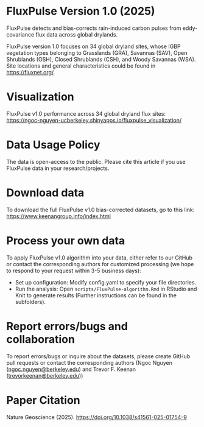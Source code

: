 # FluxPulse Version 1.0 (2025)
FluxPulse detects and bias-corrects rain-induced carbon pulses from eddy-covariance flux data across global drylands. <br>

FluxPulse version 1.0 focuses on 34 global dryland sites, whose IGBP vegetation types belonging to Grasslands (GRA), Savannas (SAV), Open Shrublands (OSH), Closed Shrublands (CSH), and Woody Savannas (WSA). <br>
Site locations and general characteristics could be found in https://fluxnet.org/. <be>

# Visualization
FluxPulse v1.0 performance across 34 global dryland flux sites: https://ngoc-nguyen-ucberkeley.shinyapps.io/fluxpulse_visualization/ 

# Data Usage Policy
The data is open-access to the public. Please cite this article if you use FluxPulse data in your research/projects.

# Download data
To download the full FluxPulse v1.0 bias-corrected datasets, go to this link: https://www.keenangroup.info/index.html

# Process your own data
To apply FluxPulse v1.0 algorithm into your data, either refer to our GitHub or contact the corresponding authors for customized processing (we hope to respond to your request within 3-5 business days): 
- Set up configuration: Modify config.yaml to specify your file directories.
- Run the analysis: Open `scripts/FluxPulse-algorithm.Rmd` in RStudio and Knit to generate results (Further instructions can be found in the subfolders).

# Report errors/bugs and collaboration
To report errors/bugs or inquire about the datasets, please create GitHub pull requests or contact the corresponding authors (Ngoc Nguyen (ngoc.nguyen@berkeley.edu) and Trevor F. Keenan (trevorkeenan@berkeley.edu))

# Paper Citation
Nature Geoscience (2025). https://doi.org/10.1038/s41561-025-01754-9
